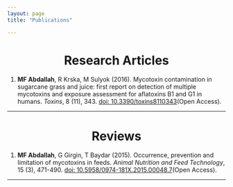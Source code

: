 ```yaml
---
layout: page
title: "Publications"

---
```

<h1 align="center">Research Articles </h1>


1. **MF Abdallah**, R Krska, M Sulyok (2016). Mycotoxin contamination in sugarcane grass and juice: first report on detection of multiple mycotoxins and exposure assessment for aflatoxins B1 and G1 in humans. *Toxins*, 8 (11), 343. [doi: 10.3390/toxins8110343](https://www.mdpi.com/2072-6651/8/11/343)(Open Access).

---
<h1 align="center">Reviews</h1>


1. **MF Abdallah**, G Girgin, T Baydar (2015). Occurrence, prevention and limitation of mycotoxins in feeds. *Animal Nutrition and Feed Technology*, 15 (3), 471-490. [doi: 10.5958/0974-181X.2015.00048.7](https://www.researchgate.net/publication/280041287_Occurrence_Prevention_and_Limitation_of_Mycotoxins_in_Feeds)(Open Access).

---

